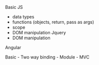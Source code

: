 Basic JS
 - data types
 - functions (objects, return, pass as args)
 - scope
 - DOM manipulation
Jquery
 - DOM manipulation

Angular

Basic
    - Two way binding
    - Module
    - MVC